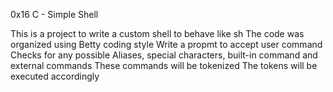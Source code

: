 0x16 C - Simple Shell

This is a project to write a custom shell to behave like sh
The code was organized using Betty coding style
Write a propmt to accept user command
Checks for any possible Aliases, special characters, built-in command and external commands
These commands will be tokenized
The tokens will be executed accordingly
